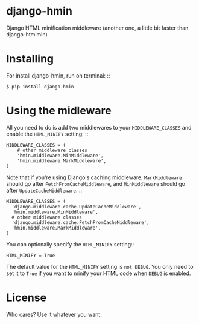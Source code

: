 django-hmin
===========

Django HTML minification middleware (another one, a little bit faster than django-htmlmin)


Installing
==========

For install django-hmin, run on terminal: ::

    $ pip install django-hmin


Using the midleware
===================

All you need to do is add two middlewares to your ``MIDDLEWARE_CLASSES`` and
enable the ``HTML_MINIFY`` setting: ::

    MIDDLEWARE_CLASSES = (
        # other middleware classes
        'hmin.middleware.MinMiddleware',
        'hmin.middleware.MarkMiddleware',
    )

Note that if you're using Django's caching middleware, ``MarkMiddleware``
should go after ``FetchFromCacheMiddleware``, and ``MinMiddleware``
should go after ``UpdateCacheMiddleware``: ::

    MIDDLEWARE_CLASSES = (
      'django.middleware.cache.UpdateCacheMiddleware',
      'hmin.middleware.MinMiddleware',
      # other middleware classes
      'django.middleware.cache.FetchFromCacheMiddleware',
      'hmin.middleware.MarkMiddleware',
    )

You can optionally specify the ``HTML_MINIFY`` setting::

    HTML_MINIFY = True

The default value for the ``HTML_MINIFY`` setting is ``not DEBUG``. You only
need to set it to ``True`` if you want to minify your HTML code when ``DEBUG``
is enabled.


License
===================
Who cares? Use it whatever you want.
